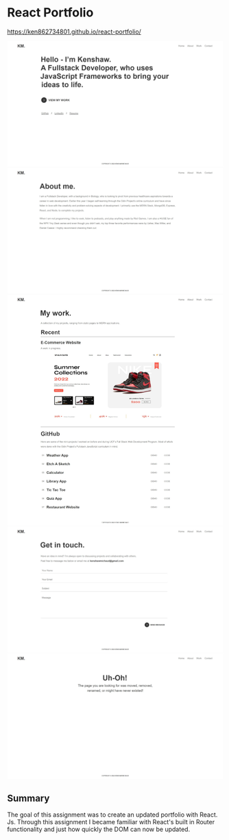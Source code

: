 # React Portfolio

https://ken862734801.github.io/react-portfolio/

<img src = "src\components\Images\react-portfolio-1.jpeg">
<img src = "src\components\Images\react-portfolio-2.jpeg">
<img src = "src\components\Images\react-portfolio-3.jpeg">
<img src = "src\components\Images\react-portfolio-4.jpeg">
<img src = "src\components\Images\react-portfolio-5.jpeg">

## Summary

The goal of this assignment was to create an updated portfolio with React. Js. Through this assignment I became familiar with React's built in Router functionality and just how quickly the DOM can now be updated.
